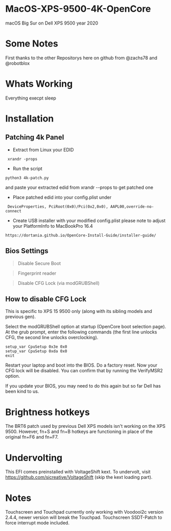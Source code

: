 # MacOS-XPS-9500-4K-OpenCore
macOS Big Sur on Dell XPS 9500 year 2020

# Some Notes
First thanks to the other Repositorys here on github from @zachs78 and @robotblox

# Whats Working
Everything execpt sleep


# Installation

## Patching 4k Panel
- Extract from Linux your EDID
```
 xrandr -props
```

- Run the script
```
python3 4k-patch.py 
```

and paste your extracted edid from xrandr --props to get patched one

- Place patched edid into your config.plist under 
```
 DeviceProperties, PciRoot(0x0)/Pci(0x2,0x0), AAPL00,override-no-connect
```
- Create USB installer with your modified config.plist
please note to adjust your PlatformInfo to MacBookPro 16.4

```
https://dortania.github.io/OpenCore-Install-Guide/installer-guide/
```

## Bios Settings

> Disable Secure Boot

> Fingerprint reader

> Disable CFG Lock (via modGRUBShell)

## How to disable CFG Lock

This is specific to XPS 15 9500 only (along with its sibling models and previous gen).

Select the modGRUBShell option at startup (OpenCore boot selection page). At the grub prompt, enter the following commands (the first line unlocks CFG, the second line unlocks overclocking).

```
setup_var CpuSetup 0x3e 0x0
setup_var CpuSetup 0xda 0x0
exit
```

Restart your laptop and boot into the BIOS. Do a factory reset. Now your CFG lock will be disabled. You can confirm that by running the VerifyMSR2 option.

If you update your BIOS, you may need to do this again but so far Dell has been kind to us.



# Brightness hotkeys
The BRT6 patch used by previous Dell XPS models isn't working on the XPS 9500. However, fn+S and fn+B hotkeys are functioning in place of the original fn+F6 and fn+F7.

# Undervolting
This EFI comes preinstalled with VoltageShift kext. To undervolt, visit https://github.com/sicreative/VoltageShift (skip the kext loading part).

# Notes
Touchscreen and Touchpad currently only working with Voodooi2c version 2.4.4, newer version will break the Touchpad.
Touchscreen SSDT-Patch to force interrupt mode included.


